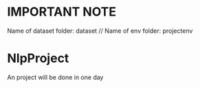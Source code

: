 # IMPORTANT NOTE
Name of dataset folder: dataset //
Name of env folder: projectenv

# NlpProject
An project will be done in one day
